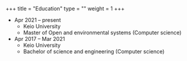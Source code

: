 +++
title = "Education"
type = ""
weight = 1
+++

- Apr 2021 – present
    - Keio University
    - Master of Open and environmental systems (Computer science)
- Apr 2017 – Mar 2021
    - Keio University
    - Bachelor of science and engineering (Computer science)

